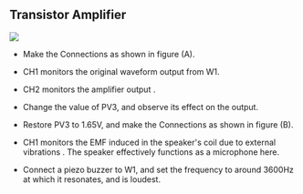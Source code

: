 Transistor Amplifier
---

![](https://github.com/fossasia/pslab-experiments/blob/master/images/schematics/transistor-amp.svg)

* Make the Connections as shown in figure (A).
* CH1 monitors the original waveform output from W1.
* CH2 monitors the amplifier output .
* Change the value of PV3, and observe its effect on the output.

* Restore PV3 to 1.65V, and make the Connections as shown in figure (B).
* CH1 monitors the EMF induced in the speaker's coil due to external vibrations . The speaker effectively functions as a microphone here.
* Connect a piezo buzzer to W1, and set the frequency to around 3600Hz at which it resonates, and is loudest.
